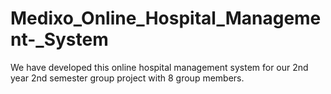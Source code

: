 # Medixo_Online_Hospital_Management-_System
We have developed this online hospital management system for our 2nd year 2nd semester group project with 8 group members.
